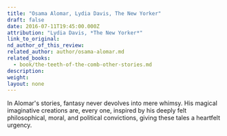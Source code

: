 ```yaml
---
title: "Osama Alomar, Lydia Davis, The New Yorker"
draft: false
date: 2016-07-11T19:45:00.000Z
attribution: "Lydia Davis, *The New Yorker*"
link_to_original:
nd_author_of_this_review:
related_author: author/osama-alomar.md
related_books:
  - book/the-teeth-of-the-comb-other-stories.md
description:
weight:
layout: none
---
```

In Alomar's stories, fantasy never devolves into mere whimsy. His magical imaginative creations are, every one, inspired by his deeply felt philosophical, moral, and political convictions, giving these tales a heartfelt urgency.

